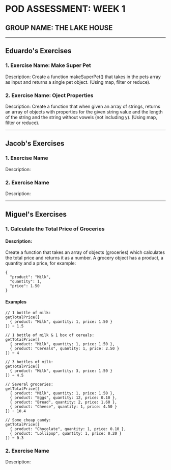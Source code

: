 # POD ASSESSMENT: WEEK 1

## GROUP NAME: THE LAKE HOUSE

---

## Eduardo's Exercises

### 1. Exercise Name:  Make Super Pet

Description: Create a function makeSuperPet() that takes in the pets array as input and returns a single pet object. (Using map, filter or reduce).

### 2. Exercise Name:  Oject Properties

Description: Create a function that when given an array of strings, returns an array of objects with properties
             for the given string value and the length of the string and the string without vowels (not including y). (Using map, filter or reduce).

---

## Jacob's Exercises

### 1. Exercise Name

Description:

### 2. Exercise Name

Description:

---

## Miguel's Exercises

### 1. Calculate the Total Price of Groceries

#### Description: 
Create a function that takes an array of objects (groceries) which calculates the total price and returns it as a number.
A grocery object has a product, a quantity and a price, for example:

````
{
  "product": "Milk",
  "quantity": 1,
  "price": 1.50
}
````

#### Examples

````
// 1 bottle of milk:
getTotalPrice([
  { product: "Milk", quantity: 1, price: 1.50 }
]) ➞ 1.5

// 1 bottle of milk & 1 box of cereals:
getTotalPrice([
  { product: "Milk", quantity: 1, price: 1.50 },
  { product: "Cereals", quantity: 1, price: 2.50 }
]) ➞ 4

// 3 bottles of milk:
getTotalPrice([
  { product: "Milk", quantity: 3, price: 1.50 }
]) ➞ 4.5

// Several groceries:
getTotalPrice([
  { product: "Milk", quantity: 1, price: 1.50 },
  { product: "Eggs", quantity: 12, price: 0.10 },
  { product: "Bread", quantity: 2, price: 1.60 },
  { product: "Cheese", quantity: 1, price: 4.50 }
]) ➞ 10.4

// Some cheap candy:
getTotalPrice([
  { product: "Chocolate", quantity: 1, price: 0.10 },
  { product: "Lollipop", quantity: 1, price: 0.20 }
]) ➞ 0.3
````

### 2. Exercise Name

Description:

